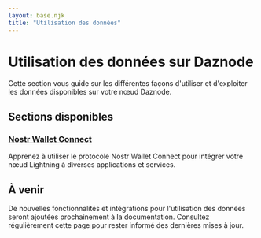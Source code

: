 ```yaml
---
layout: base.njk
title: "Utilisation des données"
---
```


# Utilisation des données sur Daznode

Cette section vous guide sur les différentes façons d'utiliser et d'exploiter les données disponibles sur votre nœud Daznode.

## Sections disponibles

### [Nostr Wallet Connect](/use-data/nostr-wallet-connect/)
Apprenez à utiliser le protocole Nostr Wallet Connect pour intégrer votre nœud Lightning à diverses applications et services.

## À venir

De nouvelles fonctionnalités et intégrations pour l'utilisation des données seront ajoutées prochainement à la documentation. Consultez régulièrement cette page pour rester informé des dernières mises à jour. 